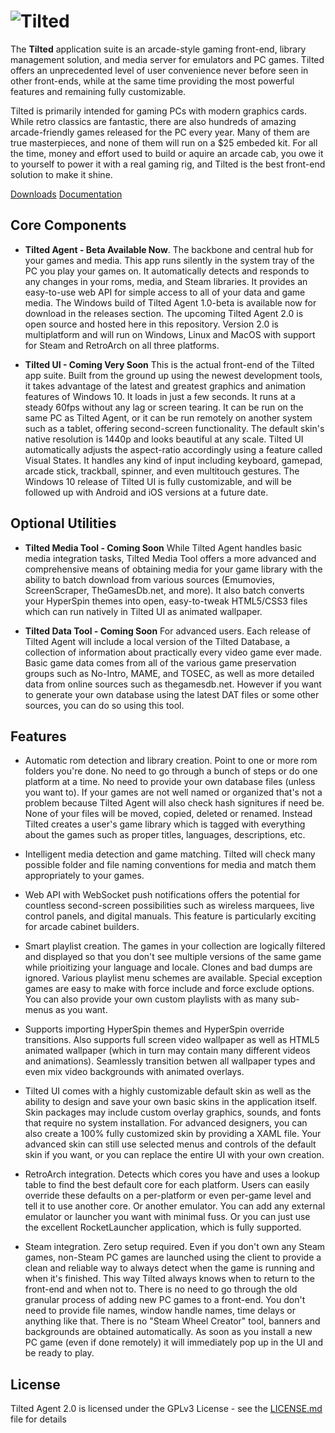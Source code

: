 # ![Tilted](https://i.imgur.com/ojqXTsd.png)

The **Tilted** application suite is an arcade-style gaming front-end, library management solution, and media server for emulators and PC games.  Tilted offers an unprecedented level of user convenience never before seen in other front-ends, while at the same time providing the most powerful features and remaining fully customizable.

Tilted is primarily intended for gaming PCs with modern graphics cards. While retro classics are fantastic, there are also hundreds of amazing arcade-friendly games released for the PC every year. Many of them are true masterpieces, and none of them will run on a $25 embeded kit. For all the time, money and effort used to build or aquire an arcade cab, you owe it to yourself to power it with a real gaming rig, and Tilted is the best front-end solution to make it shine.

[Downloads](https://github.com/seanocali/Tilted/releases)
[Documentation](https://github.com/seanocali/Tilted/wiki)

## Core Components
- **Tilted Agent - Beta Available Now**. The backbone and central hub for your games and media. This app runs silently in the system tray of the PC you play your games on. It automatically detects and responds to any changes in your roms, media, and Steam libraries. It provides an easy-to-use web API for simple access to all of your data and game media. The Windows build of Tilted Agent 1.0-beta is available now for download in the releases section. The upcoming Tilted Agent 2.0 is open source and hosted here in this repository.  Version 2.0 is multiplatform and will run on Windows, Linux and MacOS with support for Steam and RetroArch on all three platforms.

- **Tilted UI - Coming Very Soon**  This is the actual front-end of the Tilted app suite.  Built from the ground up using the newest development tools, it takes advantage of the latest and greatest graphics and animation features of Windows 10. It loads in just a few seconds. It runs at a steady 60fps without any lag or screen tearing. It can be run on the same PC as Tilted Agent, or it can be run remotely on another system such as a tablet, offering second-screen functionality. The default skin's native resolution is 1440p and looks beautiful at any scale. Tilted UI automatically adjusts the aspect-ratio accordingly using a feature called Visual States. It handles any kind of input including keyboard, gamepad, arcade stick, trackball, spinner, and even multitouch gestures. The Windows 10 release of Tilted UI is fully customizable, and will be followed up with Android and iOS versions at a future date.

## Optional Utilities
- **Tilted Media Tool - Coming Soon** While Tilted Agent handles basic media integration tasks, Tilted Media Tool offers a more advanced and comprehensive means of obtaining media for your game library with the ability to batch download from various sources (Emumovies, ScreenScraper, TheGamesDb.net, and more). It also batch converts your HyperSpin themes into open, easy-to-tweak HTML5/CSS3 files which can run natively in Tilted UI as animated wallpaper.

- **Tilted Data Tool - Coming Soon**  For advanced users. Each release of Tilted Agent will include a local version of the Tilted Database, a collection of information about practically every video game ever made. Basic game data comes from all of the various game preservation groups such as No-Intro, MAME, and TOSEC, as well as more detailed data from online sources such as thegamesdb.net. However if you want to generate your own database using the latest DAT files or some other sources, you can do so using this tool.

## Features

- Automatic rom detection and library creation.  Point to one or more rom folders you're done. No need to go through a bunch of steps or do one platform at a time.  No need to provide your own database files (unless you want to). If your games are not well named or organized that's not a problem because Tilted Agent will also check hash signitures if need be. None of your files will be moved, copied, deleted or renamed. Instead Tilted creates a user's game library which is tagged with everything about the games such as proper titles, languages, descriptions, etc.

- Intelligent media detection and game matching.  Tilted will check many possible folder and file naming conventions for media and match them appropriately to your games.

- Web API with WebSocket push notifications offers the potential for countless second-screen possibilities such as wireless marquees, live control panels, and digital manuals. This feature is particularly exciting for arcade cabinet builders.

- Smart playlist creation. The games in your collection are logically filtered and displayed so that you don't see multiple versions of the same game while prioitizing your language and locale. Clones and bad dumps are ignored. Various playlist menu schemes are available. Special exception games are easy to make with force include and force exclude options.  You can also provide your own custom playlists with as many sub-menus as you want.

- Supports importing HyperSpin themes and HyperSpin override transitions. Also supports full screen video wallpaper as well as HTML5 animated wallpaper (which in turn may contain many different videos and animations).  Seamlessly transition betwen all wallpaper types and even mix video backgrounds with animated overlays.

- Tilted UI comes with a highly customizable default skin as well as the ability to design and save your own basic skins in the application itself. Skin packages may include custom overlay graphics, sounds, and fonts that require no system installation.  For advanced designers, you can also create a 100% fully customized skin by providing a XAML file. Your advanced skin can still use selected menus and controls of the default skin if you want, or you can replace the entire UI with your own creation.

- RetroArch integration.  Detects which cores you have and uses a lookup table to find the best default core for each platform.  Users can easily override these defaults on a per-platform or even per-game level and tell it to use another core.  Or another emulator.  You can add any external emulator or launcher you want with minimal fuss.  Or you can just use the excellent RocketLauncher application, which is fully supported.

- Steam integration.  Zero setup required.  Even if you don't own any Steam games, non-Steam PC games are launched using the client to provide a clean and reliable way to always detect when the game is running and when it's finished. This way Tilted always knows when to return to the front-end and when not to. There is no need to go through the old granular process of adding new PC games to a front-end.  You don't need to provide file names, window handle names, time delays or anything like that. There is no "Steam Wheel Creator" tool, banners and backgrounds are obtained automatically.  As soon as you install a new PC game (even if done remotely) it will immediately pop up in the UI and be ready to play.

## License

Tilted Agent 2.0 is licensed under the GPLv3 License - see the [LICENSE.md](LICENSE.md) file for details
